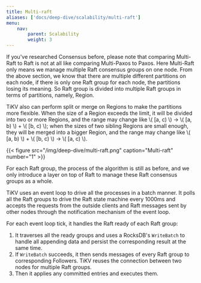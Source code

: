 ```yaml
---
title: Multi-raft
aliases: ['docs/deep-dive/scalability/multi-raft']
menu:
    nav:
        parent: Scalability
        weight: 3
---
```


If you've researched Consensus before, please note that comparing Multi-Raft to Raft is not at all like comparing Multi-Paxos to Paxos. Here Multi-Raft only means we manage multiple Raft consensus groups on one node. From the above section, we know that there are multiple different partitions on each node, if there is only one Raft group for each node, the partitions losing its meaning. So Raft group is divided into multiple Raft groups in terms of partitions, namely, Region. 

TiKV also can perform split or merge on Regions to make the partitions more flexible. When the size of a Region exceeds the limit, it will be divided into two or more Regions, and the range may change like \\( [a, c) \\) -> \\( [a, b) \\) + \\( [b, c) \\); when the sizes of two sibling Regions are small enough, they will be merged into a bigger Region, and the range may change like \\( [a, b) \\) + \\( [b, c) \\) -> \\( [a, c) \\).

{{< figure
    src="/img/deep-dive/multi-raft.png"
    caption="Multi-raft"
    number="1" >}}

For each Raft group, the process of the algorithm is still as before, and we only introduce a layer on top of Raft to manage these Raft consensus groups as a whole.

TiKV uses an event loop to drive all the processes in a batch manner. It polls all the Raft groups to drive the Raft state machine every 1000ms and accepts the requests from the outside clients and Raft messages sent by other nodes through the notification mechanism of the event loop.

For each event loop tick, it handles the Raft ready of each Raft group:

1. It traverses all the ready groups and uses a RocksDB's `WriteBatch` to handle all appending data and persist the corresponding result at the same time.
2. If `WriteBatch` succeeds, it then sends messages of every Raft group to corresponding Followers. TiKV reuses the connection between two nodes for multiple Raft groups.
3. Then it applies any committed entries and executes them.
